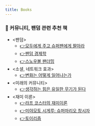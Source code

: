 ```yaml
---
title: Books
---
```



### 📕 커뮤니티, 팬덤 관련 추천 책

- <팬덤>
    - [👉모두에게 주고 슈퍼팬에게 팔아라](https://noondayz.github.io/blog/posts/book-superfan)
    - [👉팬덤 경제학](https://noondayz.github.io/blog/posts/book-fandom)
    - [👉스노우볼 팬더밍](https://noondayz.github.io/blog/posts/book-community)
- <소셜, 네트워크 효과>
    - [👉변화는 어떻게 일어나는가](https://noondayz.github.io/blog/posts/book-change)
- <미래의 커뮤니티>
    - [👉생각하는 힘은 유일한 무기가 된다](https://noondayz.github.io/blog/posts/book-thinking)
- <재미 이론>
    - [👉라프 코스터의 재미이론](https://noondayz.github.io/blog/posts/book-funtheory)
    - [👉미야모토 시게루: 슈퍼마리오 창시자](https://noondayz.github.io/blog/posts/book-miyamoto)
    - [👉토이리즘](https://noondayz.github.io/blog/posts/book-toylism)